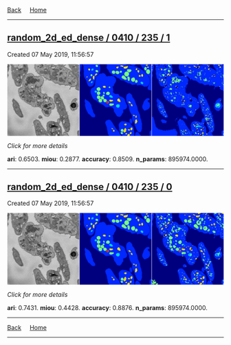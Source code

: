 
[Back](..)&nbsp;&nbsp;&nbsp;&nbsp;&nbsp;[Home](https://leapmanlab.github.io/snapshots)

---

<div class="summary"><a href="1"><h2>random_2d_ed_dense / 0410 / 235 / 1</h2></a><p>Created 07 May 2019, 11:56:57
</p><a href="1"><img src="1/media/summary.png" align="center"></a><p>
<i>Click for more details</i>
</p></div>

**ari**: 0.6503. **miou**: 0.2877. **accuracy**: 0.8509. **n_params**: 895974.0000. 

---

<div class="summary"><a href="0"><h2>random_2d_ed_dense / 0410 / 235 / 0</h2></a><p>Created 07 May 2019, 11:56:57
</p><a href="0"><img src="0/media/summary.png" align="center"></a><p>
<i>Click for more details</i>
</p></div>

**ari**: 0.7431. **miou**: 0.4428. **accuracy**: 0.8876. **n_params**: 895974.0000. 

---

[Back](..)&nbsp;&nbsp;&nbsp;&nbsp;&nbsp;[Home](https://leapmanlab.github.io/snapshots)

---